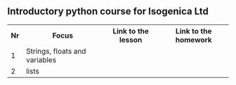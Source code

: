 ## Introductory python course for Isogenica Ltd ##
<table>
  <tr>
    <th>Nr</th>
    <th>Focus</th>
    <th>Link to the lesson</th>
    <th>Link to the homework</th>
  </tr>
  <tr>
    <td>1</td>
    <td>Strings, floats and variables</td>
    <td></td>
    <td></td>
  </tr>
  <tr>
    <td>2</td>
    <td>lists</td>
    <td></td>
    <td></td>
  </tr>
</table>

